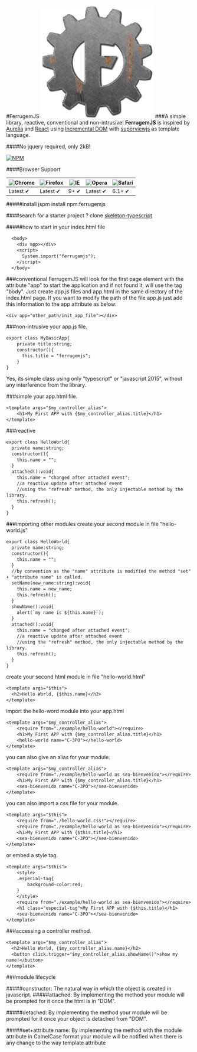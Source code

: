 #FerrugemJS
![Ferrugem Logo](/assets/img/ferrugemjs.png) 
###A simple library, reactive, conventional and non-intrusive!
**FerrugemJS** is inspired by [Aurelia](http://aurelia.io/) and [React](https://facebook.github.io/react/) using [Incremental DOM](http://google.github.io/incremental-dom/) with [superviewjs](https://github.com/davidjamesstone/superviews.js) as template language.

####No jquery required, only 2kB!

[![NPM](https://nodei.co/npm/ferrugemjs.png?downloads=true&downloadRank=true&stars=true)](https://nodei.co/npm/ferrugemjs/)

####Browser Support

![Chrome](https://raw.github.com/alrra/browser-logos/master/chrome/chrome_48x48.png) | ![Firefox](https://raw.github.com/alrra/browser-logos/master/firefox/firefox_48x48.png) | ![IE](https://raw.github.com/alrra/browser-logos/master/internet-explorer/internet-explorer_48x48.png) | ![Opera](https://raw.github.com/alrra/browser-logos/master/opera/opera_48x48.png) | ![Safari](https://raw.github.com/alrra/browser-logos/master/safari/safari_48x48.png)
--- | --- | --- | --- | --- |
Latest ✔ | Latest ✔ | 9+ ✔ | Latest ✔ | 6.1+ ✔ |

#####install
jspm install npm:ferrugemjs

####search for a starter project ?
clone
[skeleton-typescript](https://github.com/ferrugemjs/skeleton-typescript)

#####how to start
in your index.html file

```
  <body>    
    <div app></div>
    <script>
      System.import("ferrugemjs");
    </script>
  </body>
```

###conventional
FerrugemJS will look for the first page element with the attribute "app" to start the application and if not found it, will use the tag "body".
Just create app.js files and app.html in the same directory of the index.html page.
If you want to modify the path of the file app.js just add this information to the app attribute as below:
```
<div app="other_path/init_app_file"></div>
```

###non-intrusive
your app.js file.
```
export class MyBasicApp{
    private title:string;
    constructor(){
      this.title = "ferrugemjs";
    }
}
```
Yes, its simple class using only "typescript" or "javascript 2015", without any interference from the library.

###simple
your app.html file.
```
<template args="$my_controller_alias">
    <h1>My First APP with {$my_controller_alias.title}</h1>
</template>
```

###reactive
```
export class HelloWorld{
  private name:string;	
  constructor(){
    this.name = "";
  }
  attached():void{
	this.name = "changed after attached event";
	//a reactive update after attached event
	//using the "refresh" method, the only injectable method by the library.
	this.refresh();
  }
}
```

###importing other modules
create your second module in file "hello-world.js"

```
export class HelloWorld{
  private name:string;	
  constructor(){
    this.name = "";
  }
  //by convention as the "name" attribute is modified the method "set" + "attribute name" is called.
  setName(new_name:string):void{
    this.name = new_name;
    this.refresh();
  }
  showName():void{
    alert(`my name is ${this.name}`);
  }
  attached():void{
	this.name = "changed after attached event";
	//a reactive update after attached event
	//using the "refresh" method, the only injectable method by the library.
	this.refresh();
  }
}
```

create your second html module in file "hello-world.html"

```
<template args="$this">
  <h2>Hello World, {$this.name}</h2>
</template>
```

import the hello-word module into your app.html

```
<template args="$my_controller_alias">
    <require from="./example/hello-world"></require>
    <h1>My First APP with {$my_controller_alias.title}</h1>
    <hello-world name="C-3PO"></hello-world>   
</template>
```
you can also give an alias for your module. 

```
<template args="$my_controller_alias">
    <require from="./example/hello-world as sea-bienvenido"></require>
    <h1>My First APP with {$my_controller_alias.title}</h1>
    <sea-bienvenido name="C-3PO"></sea-bienvenido>   
</template>

```


you can also import a css file for your module. 

```
<template args="$this">
    <require from="./hello-world.css!"></require>
    <require from="./example/hello-world as sea-bienvenido"></require>
    <h1>My First APP with {$this.title}</h1>
    <sea-bienvenido name="C-3PO"></sea-bienvenido>   
</template>

```
or embed a style tag. 

```
<template args="$this">
    <style>
    .especial-tag{
    	background-color:red;
    }
    </style>
    <require from="./example/hello-world as sea-bienvenido"></require>
    <h1 class="especial-tag">My First APP with {$this.title}</h1>
    <sea-bienvenido name="C-3PO"></sea-bienvenido>   
</template>

```

###accessing a controller method.

```
<template args="$my_controller_alias">
  <h2>Hello World, {$my_controller_alias.name}</h2>
  <button click.trigger="$my_controller_alias.showName()">show my name!</button>
</template>
```

###module lifecycle

#####constructor:
The natural way in which the object is created in javascript.
#####attached:
By implementing the method your module will be prompted for it once the html is in "DOM".

#####detached:
By implementing the method your module will be prompted for it once your object is detached from "DOM".

#####set+attribute name:
By implementing the method with the module attribute in CamelCase format your module will be notified when there is any change to the way template attribute
